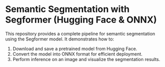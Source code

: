 # Semantic Segmentation with Segformer (Hugging Face & ONNX)
This repository provides a complete pipeline for semantic segmentation using the Segformer model. It demonstrates how to:

1. Download and save a pretrained model from Hugging Face.
2. Convert the model into ONNX format for efficient deployment.
3. Perform inference on an image and visualize the segmentation results.